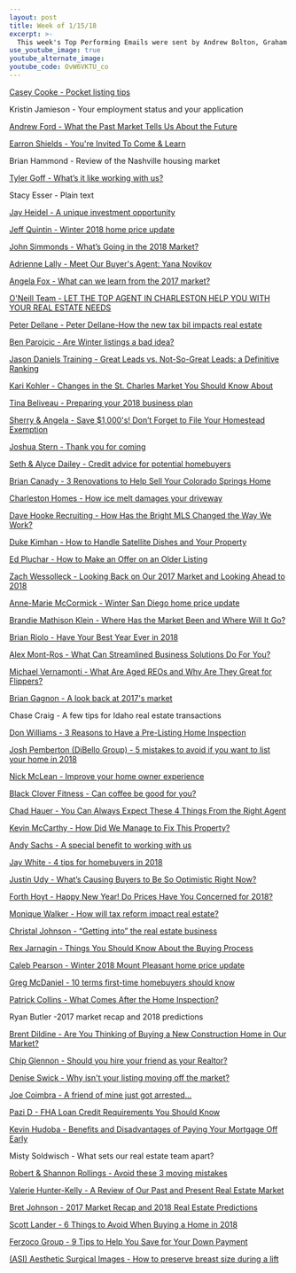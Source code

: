 ```yaml
---
layout: post
title: Week of 1/15/18
excerpt: >-
  This week's Top Performing Emails were sent by Andrew Bolton, Graham Mackenzie, Amanda Howard, Hal Sweasey, and Tanya Stevenson
use_youtube_image: true
youtube_alternate_image:
youtube_code: OvW6VKTU_co
---
```

<a href="https://t.e2ma.net/message/gyrsgf/095mtdc" target="_blank">Casey Cooke - Pocket listing tips</a>

Kristin Jamieson - Your employment status and your application

<a href="https://t.e2ma.net/webview/pjcjye/290ce22dd9eb22cfa7aa73be68bf4c66" target="_blank">Andrew Ford - What the Past Market Tells Us About the Future</a>

<a href="https://t.e2ma.net/webview/4n9pr/25391cbb70b09306ede2432c07f35338" target="_blank">Earron Shields - You're Invited To Come & Learn</a>

Brian Hammond - Review of the Nashville housing market

<a href="https://t.e2ma.net/webview/awcyge/83952a4bfb49c8559885dbd0702e5a29" target="_blank">Tyler Goff - What’s it like working with us?</a>

Stacy Esser - Plain text

<a href="https://t.e2ma.net/webview/3r7stg/836cce4a819d464cf80e308f8f0b681b" target="_blank">Jay Heidel - A unique investment opportunity</a>

<a href="https://t.e2ma.net/webview/9mqpo/0cd12e92eb4c34638c9091271b6bdea2" target="_blank">Jeff Quintin - 	Winter 2018 home price update</a>

<a href="https://t.e2ma.net/webview/8ej2s/9f05dda8b1ef41dc991bfb83d27d8ab4" target="_blank">John Simmonds - What’s Going in the 2018 Market?</a>

<a href="https://t.e2ma.net/webview/r3rkhb/3a4288478139ff091e48793fa734a5a0" target="_blank">Adrienne Lally - Meet Our Buyer's Agent: Yana Novikov</a>

<a href="https://t.e2ma.net/webview/okast/84f178193f6afebc9f576599e0214687" target="_blank">Angela Fox - What can we learn from the 2017 market?</a>

<a href="https://t.e2ma.net/webview/2o98cb/db861bb5deba20d4e114281ac05a4224" target="_blank">O'Neill Team - LET THE TOP AGENT IN CHARLESTON HELP YOU WITH YOUR REAL ESTATE NEEDS</a>

<a href="https://t.e2ma.net/webview/ia8wn/3bc8744ab0001ab4dc6b08fc0f58647d" target="_blank">Peter Dellane - Peter Dellane-How the new tax bil impacts real estate</a>

<a href="https://t.e2ma.net/webview/9itmtb/0886807505fc7f189b053dcbc94ad0bd" target="_blank">Ben Parojcic - Are Winter listings a bad idea?</a>

<a href="https://t.e2ma.net/webview/02n5ib/6cf4f1774aeb21f4332404ba49047761" target="_blank">Jason Daniels Training - Great Leads vs. Not-So-Great Leads: a Definitive Ranking</a>

<a href="https://t.e2ma.net/webview/dj7vq/3d6c357a394c9b00521bea1611deb680" target="_blank">Kari Kohler - Changes in the St. Charles Market You Should Know About</a>

<a href="https://t.e2ma.net/webview/7dpsm/ec44d8d1ff7a74946e8241402bd501d0" target="_blank">Tina Beliveau - Preparing your 2018 business plan</a>

<a href="https://t.e2ma.net/webview/cnlndb/34203a64668ec3b24e7851d102b70a86" target="_blank">Sherry & Angela - 	Save $1,000's! Don’t Forget to File Your Homestead Exemption</a>

<a href="https://t.e2ma.net/webview/g9khl/e80bf66cdfe4f2a2b92e71e71c656e2a" target="_blank">Joshua Stern - 	Thank you for coming</a>

<a href="https://t.e2ma.net/webview/z79vx/88458f66073189ed83f4b2d01d2e77f3" target="_blank">Seth & Alyce Dailey - Credit advice for potential homebuyers</a>

<a href="https://t.e2ma.net/webview/ynyxqb/941e6c24b33de89a54fda0633152cfef" target="_blank">Brian Canady - 3 Renovations to Help Sell Your Colorado Springs Home</a>

<a href="https://t.e2ma.net/webview/loujl/77e0a0bdac91cf9fb7574df043d90ab2" target="_blank">Charleston Homes - How ice melt damages your driveway</a>

<a href="https://t.e2ma.net/webview/w5t2i/b4e5e94b6c01a142d11fd4740fdfb775" target="_blank">Dave Hooke Recruiting - How Has the Bright MLS Changed the Way We Work?</a>

<a href="https://t.e2ma.net/webview/7b01tc/8e5ed281db97b4b3058d5b9b6bacacaa" target="_blank">Duke Kimhan - How to Handle Satellite Dishes and Your Property</a>

<a href="https://t.e2ma.net/webview/dmh88/c5d6b535ffbd4c75424fc7816b16560e" target="_blank">Ed Pluchar - How to Make an Offer on an Older Listing</a>

<a href="https://t.e2ma.net/webview/k2f8yp/413c6a17c1549f89a87607969154c9e9" target="_blank">Zach Wessolleck - Looking Back on Our 2017 Market and Looking Ahead to 2018</a>

<a href="https://t.e2ma.net/webview/lyry14b/ebb688a00a6d34fd962a3f3ca49b5c69" target="_blank">Anne-Marie McCormick - Winter San Diego home price update</a>

<a href="https://t.e2ma.net/webview/9jar4/f1748dbef7af78c8176b1e89f3fc8da1" target="_blank">Brandie Mathison Klein - Where Has the Market Been and Where Will It Go?</a>

<a href="https://t.e2ma.net/webview/7hrku/0aee3209c311a57a1d281e2c04a7ff20" target="_blank">Brian Riolo - Have Your Best Year Ever in 2018</a>

<a href="https://t.e2ma.net/webview/ypacz/aefa317fe2996a49d354ba976109d2bd" target="_blank">Alex Mont-Ros - What Can Streamlined Business Solutions Do For You?</a>

<a href="https://t.e2ma.net/webview/qtj6l/05d26874ad340b90c502e7861255b21c" target="_blank">Michael Vernamonti - What Are Aged REOs and Why Are They Great for Flippers?</a>

<a href="https://t.e2ma.net/webview/ude1fe/252cbf7b10c67f5eaf2673755847ed84" target="_blank">Brian Gagnon - A look back at 2017's market</a>

Chase Craig - A few tips for Idaho real estate transactions

<a href="https://t.e2ma.net/webview/vpcy5/8144fe0e4849161fc0115ada19f25e60" target="_blank">Don Williams - 3 Reasons to Have a Pre-Listing Home Inspection</a>

<a href="https://t.e2ma.net/webview/wka98/b7e54ca92205ad638838b6b886fbff1c" target="_blank">Josh Pemberton (DiBello Group) - 5 mistakes to avoid if you want to list your home in 2018</a>

<a href="https://t.e2ma.net/webview/7tjzs/d832e31aa54cc897fb7db82b0a732331" target="_blank">Nick McLean - Improve your home owner experience</a>

<a href="https://t.e2ma.net/webview/0bqbtbb/546c7163e2c8d3339e902731fbd709a5" target="_blank">Black Clover Fitness - Can coffee be good for you?</a>

<a href="https://t.e2ma.net/webview/c18xo/efeb693ab20cf79c0b9a24c4e10b818c" target="_blank">Chad Hauer - You Can Always Expect These 4 Things From the Right Agent</a>

<a href="https://t.e2ma.net/webview/4e72p/087725f96dec81cbe90f9aecbf8fa475" target="_blank">Kevin McCarthy - How Did We Manage to Fix This Property?</a>

<a href="https://t.e2ma.net/webview/odycq/4a29ac652b48bcf747cd44983bbb102a" target="_blank">Andy Sachs - A special benefit to working with us</a>

<a href="https://t.e2ma.net/webview/cixix/665a6041099c33f24907f775472f3d1b" target="_blank">Jay White - 4 tips for homebuyers in 2018</a>

<a href="https://t.e2ma.net/webview/mdblq/8975a2d31e7817608187953910a1cfb1" target="_blank">Justin Udy - What’s Causing Buyers to Be So Optimistic Right Now?</a>

<a href="https://t.e2ma.net/webview/lkgcr/b3cf1d497f02c6bac375909c376a5b22" target="_blank">Forth Hoyt - Happy New Year! Do Prices Have You Concerned for 2018?  </a>

<a href="https://t.e2ma.net/webview/rxhofb/34faba0d9b65696aa5bfd220ee6a915f" target="_blank">Monique Walker - How will tax reform impact real estate?</a>

<a href="https://t.e2ma.net/webview/us01j/5febddfae1f8f810e2076b309fde9036" target="_blank">Christal Johnson - “Getting into” the real estate business</a>

<a href="https://t.e2ma.net/webview/j8e5q/833d8d435c3e30fc111df3752b1ede38" target="_blank">Rex Jarnagin - Things You Should Know About the Buying Process</a>

<a href="https://t.e2ma.net/webview/nfa5ed/1ffc99891b09c21cd159cdd5321a5b14" target="_blank">Caleb Pearson - Winter 2018 Mount Pleasant home price update</a>

<a href="https://t.e2ma.net/webview/2y72r/7df3aefd048e5fa31dec0f02012734b5" target="_blank">Greg McDaniel - 	10 terms first-time homebuyers should know</a>

<a href="https://t.e2ma.net/webview/tlxznh/7ef7abc4b56fecb10c17f0f05612a03d" target="_blank">Patrick Collins - What Comes After the Home Inspection?</a>

Ryan Butler -2017 market recap and 2018 predictions

<a href="https://t.e2ma.net/webview/78uws/f83bdc195a1a276794a69ca46dfd46d8" target="_blank">Brent Dildine - Are You Thinking of Buying a New Construction Home in Our Market?</a>

<a href="https://t.e2ma.net/webview/vi3co/5ea4db44c707a281e567e172ed0923ff" target="_blank">Chip Glennon - 	Should you hire your friend as your Realtor?</a>

<a href="https://t.e2ma.net/webview/553vm/e309356598474c09d22b286bb1ddf1b2" target="_blank">Denise Swick - Why isn't your listing moving off the market?</a>

<a href="https://t.e2ma.net/webview/1uiso/771c353ed21f30cd610b56c4f005770d" target="_blank">Joe Coimbra - A friend of mine just got arrested...</a>

<a href="https://t.e2ma.net/webview/8ua2jb/1781d0e98a56fa2daad1a8d57c7d82df" target="_blank">Pazi D - FHA Loan Credit Requirements You Should Know</a>

<a href="https://t.e2ma.net/webview/fum6u1/d5128b9fceaeeeab2b869daf78c217f8" target="_blank">Kevin Hudoba - Benefits and Disadvantages of Paying Your Mortgage Off Early</a>

Misty Soldwisch - What sets our real estate team apart?

<a href="https://t.e2ma.net/webview/scjxv/3ab88e7dee699b8833a9c2b70a93f8e2" target="_blank">Robert & Shannon Rollings - 	Avoid these 3 moving mistakes</a>

<a href="https://t.e2ma.net/webview/1x2vce/3f9bee58ff6c871f4d4a373844019b97" target="_blank">Valerie Hunter-Kelly - A Review of Our Past and Present Real Estate Market</a>

<a href="https://t.e2ma.net/webview/cwbgm/d66aa17dd6a3c14c4ef0a1c2468f44ce" target="_blank">Bret Johnson - 2017 Market Recap and 2018 Real Estate Predictions </a>

<a href="https://t.e2ma.net/webview/f2bt4h/0f51acab262e0ea66a0af381a692e391" target="_blank">Scott Lander - 6 Things to Avoid When Buying a Home in 2018</a>

<a href="https://t.e2ma.net/webview/husldb/0dc22a3bd897e08a7631c88ab9bfce8e" target="_blank">Ferzoco Group - 9 Tips to Help You Save for Your Down Payment</a>

<a href="https://t.e2ma.net/webview/mqh5t/b12a215adac5ba56bcaa838a5265c906" target="_blank">(ASI) Aesthetic Surgical Images - How to preserve breast size during a lift</a>
